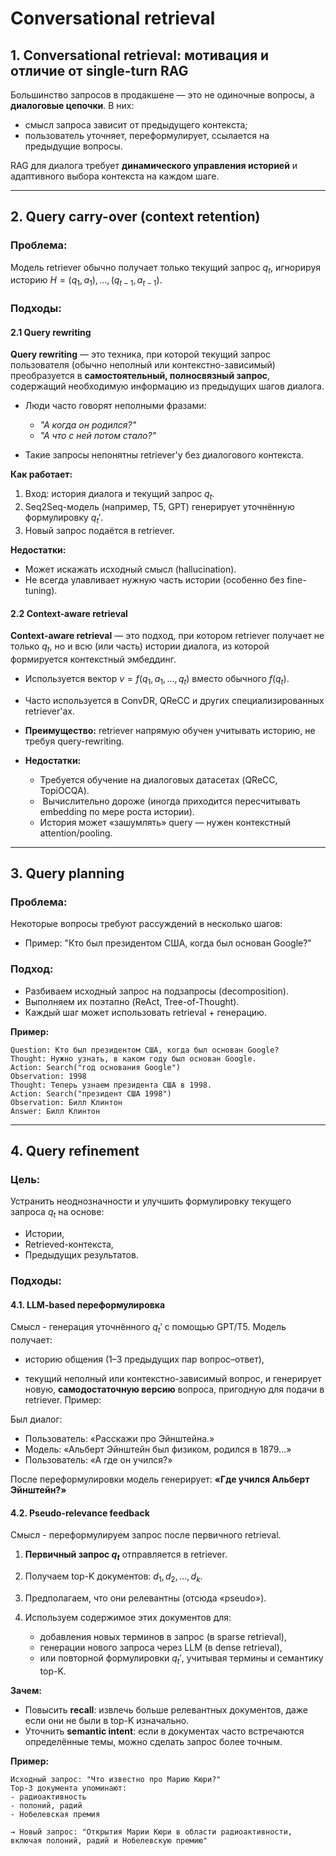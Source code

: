 # Conversational retrieval 

## 1. Conversational retrieval: мотивация и отличие от single-turn RAG

Большинство запросов в продакшене — это не одиночные вопросы, а **диалоговые цепочки**. В них:

* смысл запроса зависит от предыдущего контекста;
* пользователь уточняет, переформулирует, ссылается на предыдущие вопросы.

RAG для диалога требует **динамического управления историей** и адаптивного выбора контекста на каждом шаге.

---

## 2. Query carry-over (context retention)

### Проблема:

Модель retriever обычно получает только текущий запрос $q_t$, игнорируя историю $H = {(q_1, a_1), \dots, (q_{t-1}, a_{t-1})}$.

### Подходы:

#### 2.1 Query rewriting

**Query rewriting** — это техника, при которой текущий запрос пользователя (обычно неполный или контекстно-зависимый) преобразуется в **самостоятельный, полносвязный запрос**, содержащий необходимую информацию из предыдущих шагов диалога.

* Люди часто говорят неполными фразами:

  * *"А когда он родился?"*
  * *"А что с ней потом стало?"*
* Такие запросы непонятны retriever'у без диалогового контекста.

**Как работает:**

1. Вход: история диалога и текущий запрос $q_t$.
2. Seq2Seq-модель (например, T5, GPT) генерирует уточнённую формулировку $q_t'$.
3. Новый запрос подаётся в retriever.

**Недостатки:**

* Может искажать исходный смысл (hallucination).
* Не всегда улавливает нужную часть истории (особенно без fine-tuning).

#### 2.2 Context-aware retrieval

**Context-aware retrieval** — это подход, при котором retriever получает не только $q_t$, но и всю (или часть) истории диалога, из которой формируется контекстный эмбеддинг.

* Используется вектор $v = f(q_1, a_1, ..., q_t)$ вместо обычного $f(q_t)$.
* Часто используется в ConvDR, QReCC и других специализированных retriever'ах.
* **Преимущество:** retriever напрямую обучен учитывать историю, не требуя query-rewriting.
* **Недостатки:**

  * Требуется обучение на диалоговых датасетах (QReCC, TopiOCQA).
  *  Вычислительно дороже (иногда приходится пересчитывать embedding по мере роста истории).
  * История может «зашумлять» query — нужен контекстный attention/pooling.&#x20;

---

## 3. Query planning

### Проблема:

Некоторые вопросы требуют рассуждений в несколько шагов:

* Пример: "Кто был президентом США, когда был основан Google?"

### Подход:

* Разбиваем исходный запрос на подзапросы (decomposition).
* Выполняем их поэтапно (ReAct, Tree-of-Thought).
* Каждый шаг может использовать retrieval + генерацию.

**Пример:**

```
Question: Кто был президентом США, когда был основан Google?
Thought: Нужно узнать, в каком году был основан Google.
Action: Search("год основания Google")
Observation: 1998
Thought: Теперь узнаем президента США в 1998.
Action: Search("президент США 1998")
Observation: Билл Клинтон
Answer: Билл Клинтон
```

---

## 4. Query refinement

### Цель:

Устранить неоднозначности и улучшить формулировку текущего запроса $q_t$ на основе:

* Истории,
* Retrieved-контекста,
* Предыдущих результатов.

### Подходы:

#### 4.1. LLM-based переформулировка
Смысл - генерация уточнённого $q_t'$ с помощью GPT/T5. Модель получает:

  * историю общения (1–3 предыдущих пар вопрос–ответ),

  * текущий неполный или контекстно-зависимый вопрос,
    и генерирует новую, **самодостаточную версию** вопроса, пригодную для подачи в retriever.
    Пример:

Был диалог:

  * Пользователь: «Расскажи про Эйнштейна.»
  * Модель: «Альберт Эйнштейн был физиком, родился в 1879…»
  * Пользователь: «А где он учился?»

  После переформулировки модель генерирует: **«Где учился Альберт Эйнштейн?»**

#### 4.2. Pseudo-relevance feedback
Смысл - переформулируем запрос после первичного retrieval.

  1. **Первичный запрос $q_t$** отправляется в retriever.
  2. Получаем top-K документов: ${d_1, d_2, ..., d_k}$.
  3. Предполагаем, что они релевантны (отсюда «pseudo»).
  4. Используем содержимое этих документов для:

     * добавления новых терминов в запрос (в sparse retrieval),
     * генерации нового запроса через LLM (в dense retrieval),
     * или повторной формулировки $q_t'$, учитывая термины и семантику top-K.

  **Зачем:**

  * Повысить **recall**: извлечь больше релевантных документов, даже если они не были в top-K изначально.
  * Уточнить **semantic intent**: если в документах часто встречаются определённые темы, можно сделать запрос более точным.

  **Пример:**

  ```
  Исходный запрос: "Что известно про Марию Кюри?"
  Top-3 документа упоминают:
  - радиоактивность
  - полоний, радий
  - Нобелевская премия

  → Новый запрос: "Открытия Марии Кюри в области радиоактивности, включая полоний, радий и Нобелевскую премию"
  ```